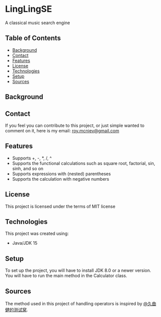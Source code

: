 # LingLingSE
A classical music search engine

## Table of Contents
* [Background](#Background)
* [Contact](#Contact)
* [Features](#Features)
* [License](#License)
* [Technologies](#Technologies)
* [Setup](#Setup)
* [Sources](#Sources)

## Background


## Contact
If you feel you can contribute to this project, or just simple wanted to comment on it, here is my email: [roy.mcniev@gmail.com](roy.mcniev@gmail.com)

## Features
* Supports +, -, *, /, ^
* Supports the functional calculations such as square root, factorial, sin, sinh, and so on
* Supports expressions with (nested) parentheses
* Supports the calculation with negative numbers

## License
This project is licensed under the terms of MIT license

## Technologies
This project was created using:
* Java/JDK 15

## Setup
To set up the project, you will have to install JDK 8.0 or a newer version. You will have to run the main method in the Calculator class.

## Sources
The method used in this project of handling operators is inspired by [@久曲健的测试窝](https://www.cnblogs.com/longronglang/p/13693065.html?ivk_sa=1024320u).
